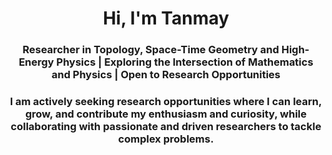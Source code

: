 <h1 align="center">Hi, I'm Tanmay</h1>
<h3 align="center"> Researcher in Topology, Space-Time Geometry and High-Energy Physics | Exploring the Intersection of Mathematics and Physics | Open to Research Opportunities </h3>

<h3 align="center"> I am actively seeking research opportunities where I can learn, grow, and contribute my enthusiasm and curiosity, while collaborating with passionate and driven researchers to tackle complex problems.</h3>


</p>

